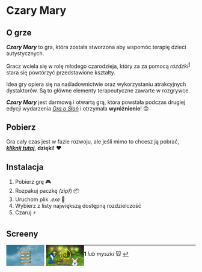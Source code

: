 # Czary Mary

## O grze
***Czary Mary*** to gra, która została stworzona aby wspomóc terapię dzieci autystycznych. 

Gracz wciela się w rolę młodego czarodzieja, który za za pomocą *różdżki*<sup id="a1">[1](#f1)</sup> stara się powtórzyć przedstawione kształty.

Idea gry opiera się na naśladownictwie oraz wykorzystaniu atrakcyjnych dystaktorów. Są to główne elementy terapeutyczne zawarte w rozgrywce. 

***Czary Mary*** jest darmową i otwartą grą, która powstała podczas drugiej edycji wydarzenia [*Gra o Słoń*](https://psychogra.pl) i otrzymała **wyróżnienie**! :blush:

## Pobierz
Gra cały czas jest w fazie rozwoju, ale jeśli mimo to chcesz ją pobrać,  **[*kliknij tutaj*](https://github.com/przemb/GOS2/raw/master/Builds_List/CzaryMaryV1.zip)**, **dzięki!** :heart:

## Instalacja
1. Pobierz grę :video_game:
2. Rozpakuj paczkę *(zip)*) :package:
3. Uruchom plik *.exe* :tophat:
4. Wybierz z listy największą dostępną rozdzielczość
5. Czaruj :zap:

## Screeny
<img style="float: left; width: 20%; margin-right: 1%; margin-bottom: 0.5em;" src="https://raw.githubusercontent.com/przemb/GOS2/master/Game_Screenshots/1.png" /> 
<img style="float: left; width: 20%; margin-right: 0%; margin-bottom: 0.5em;" src="https://raw.githubusercontent.com/przemb/GOS2/master/Game_Screenshots/3.png" />

---
<b id="f1">1</b> *lub myszki* :mouse: [↩](#a1) 

